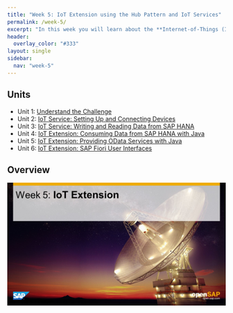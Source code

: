 ```yaml
---
title: "Week 5: IoT Extension using the Hub Pattern and IoT Services"
permalink: /week-5/
excerpt: "In this week you will learn about the **Internet-of-Things (IoT) service on SAP HANA Cloud Platform** and how to build a **Java application to implement the data hub extension pattern**. First you will enable the IoT service in your HCP account and set it up. You will connect sensors to the IoT service, which are used to detect damages to IT equipment in our course scenario. Then you will create a Java Hub application, that integrates data from the IoT service with data in the SAP HANA database in your HCP account and expose this as **OData service using Apache Olingo**. Finally you will create a SAP Fiori application that allows you to attach sensors to IT equipment that has been ordered from your store, using the OData service that you created."
header:
  overlay_color: "#333"
layout: single
sidebar:
  nav: "week-5"
---
```


## Units
- Unit 1: [Understand the Challenge](./unit-1/)
- Unit 2: [IoT Service: Setting Up and Connecting Devices](./unit-2/)
- Unit 3: [IoT Service: Writing and Reading Data from SAP HANA](./unit-3/)
- Unit 4: [IoT Extension: Consuming Data from SAP HANA with Java](./unit-4/)
- Unit 5: [IoT Extension: Providing OData Services with Java](./unit-5/)
- Unit 6: [IoT Extension: SAP Fiori User Interfaces](./unit-6/)

## Overview

<img src="./images/overview.jpg" alt=""/>
